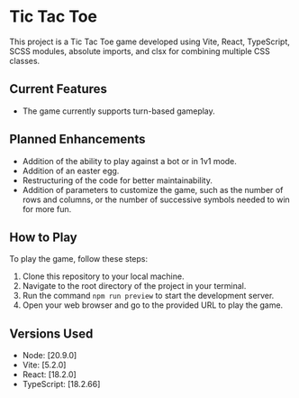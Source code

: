# Tic Tac Toe

This project is a Tic Tac Toe game developed using Vite, React, TypeScript, SCSS modules, absolute imports, and clsx for combining multiple CSS classes.

## Current Features

- The game currently supports turn-based gameplay.

## Planned Enhancements

- Addition of the ability to play against a bot or in 1v1 mode.
- Addition of an easter egg.
- Restructuring of the code for better maintainability.
- Addition of parameters to customize the game, such as the number of rows and columns, or the number of successive symbols needed to win for more fun.

## How to Play

To play the game, follow these steps:

1. Clone this repository to your local machine.
2. Navigate to the root directory of the project in your terminal.
3. Run the command `npm run preview` to start the development server.
4. Open your web browser and go to the provided URL to play the game.

## Versions Used

- Node: [20.9.0]
- Vite: [5.2.0]
- React: [18.2.0]
- TypeScript: [18.2.66]
